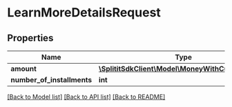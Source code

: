 # LearnMoreDetailsRequest

## Properties
Name | Type | Description | Notes
------------ | ------------- | ------------- | -------------
**amount** | [**\SplititSdkClient\Model\MoneyWithCurrencyCode**](MoneyWithCurrencyCode.md) |  | [optional] 
**number_of_installments** | **int** |  | [optional] 

[[Back to Model list]](../README.md#documentation-for-models) [[Back to API list]](../README.md#documentation-for-api-endpoints) [[Back to README]](../README.md)


